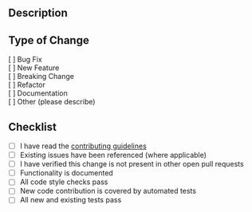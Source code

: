 ## Description

<!-- Please provide a meaningful description of what this change will do, or is for. Bonus points for including links to
related issues, other PRs, or technical references.

Note that by _not_ including a description, you are asking reviewers to do extra work to understand the context of this
change, which may lead to your PR taking much longer to review, or result in it not being reviewed at all. -->

## Type of Change

[ ] Bug Fix  
[ ] New Feature  
[ ] Breaking Change  
[ ] Refactor  
[ ] Documentation  
[ ] Other (please describe)  

## Checklist

- [ ] I have read the [contributing guidelines](https://github.com/openclarity/vmclarity/blob/main/CONTRIBUTING.md)
- [ ] Existing issues have been referenced (where applicable)
- [ ] I have verified this change is not present in other open pull requests
- [ ] Functionality is documented
- [ ] All code style checks pass
- [ ] New code contribution is covered by automated tests
- [ ] All new and existing tests pass

